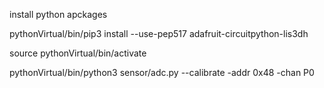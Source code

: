 install python apckages

<!-- example ADS11115 ADC -->

pythonVirtual/bin/pip3 install --use-pep517 adafruit-circuitpython-lis3dh

<!-- activate virtual python -->

source pythonVirtual/bin/activate

<!-- calibrate a sensor -->

pythonVirtual/bin/python3 sensor/adc.py --calibrate -addr 0x48 -chan P0
